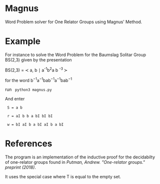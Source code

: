 # Magnus
Word Problem solver for One Relator Groups using Magnus' Method.

# Example
For instance to solve the Word Problem for the Baumslag Solitar Group BS(2,3) given by the presentation

BS(2,3) = &#8826; a, b &#8739; a<sup>-1</sup>b<sup>2</sup>a b <sup> -3 </sup> &#8827;

for the word b<sup>−1</sup>a<sup>−1</sup>bab<sup>−1</sup>a<sup>−1</sup>bab<sup>−1</sup>

run <code> python3 magnus.py </code>

And enter

<code> S = a b </code>


<code> r = aI b b a bI bI bI </code>


<code> w = bI aI b a bI aI b a bI </code>

# References
The program is an implementation of the inductive proof for the decidabilty of one-relator groups found in
<em>Putman, Andrew. "One-relator groups." preprint (2018)</em>.

It uses the special case where T is equal to the empty set.

